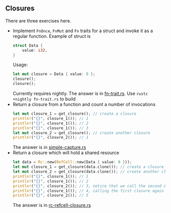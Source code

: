 ## Closures

There are three exercises here.

- Implement `FnOnce`, `FnMut` and `Fn` traits for a struct and invoke it as a regular function.
  Example of struct is
  ```rust
  struct Data {
      value: i32,
  }
  ```
  Usage:
  ```rust
  let mut closure = Data { value: 0 };
  closure();
  closure();
  ```
  Currently requires nightly. The answer is in [fn-trait.rs](./fn-trait.rs). Use `rustc +nightly fn-trait.rs` to build
- Return a closure from a function and count a number of invocations
  ```rust
  let mut closure_1 = get_closure(); // create a closure
  println!("{}", closure_1()); // 1
  println!("{}", closure_1()); // 2
  println!("{}", closure_1()); // 3
  let mut closure_2 = get_closure(); // create another closure
  println!("{}", closure_2()); // 1
  ```
  The answer is in [simple-capture.rs](simple-capture.rs)
- Return a closure which will hold a shared resource
  ```rust
  let data = Rc::new(RefCell::new(Data { value: 0 }));
  let mut closure_1 = get_closure(data.clone()); // create a closure
  let mut closure_2 = get_closure(data.clone()); // create another closure
  println!("{}", closure_1()); // 1
  println!("{}", closure_1()); // 2
  println!("{}", closure_2()); // 3, notice that we call the second closure here
  println!("{}", closure_1()); // 4, calling the first closure again
  println!("{}", closure_2()); // 5
  ```
  The answer is in [rc-refcell-closure.rs](./rc-refcell-closure.rs)
